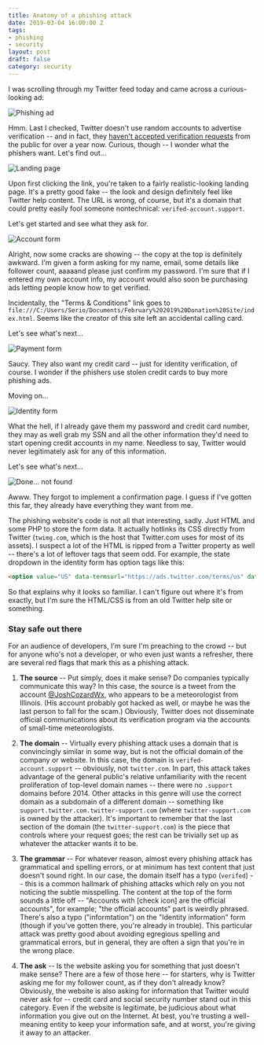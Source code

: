 ```yaml
---
title: Anatomy of a phishing attack
date: 2019-03-04 16:00:00 Z
tags:
- phishing
- security
layout: post
draft: false
category: security
---
```


I was scrolling through my Twitter feed today and came across a curious-looking ad:

![Phishing ad](./first_post.png)

Hmm. Last I checked, Twitter doesn't use random accounts to advertise verification -- and in fact, they [haven't accepted verification requests](https://twitter.com/verified/status/968243242184491008) from the public for over a year now. Curious, though -- I wonder what the phishers want. Let's find out...

![Landing page](./landing.png)

Upon first clicking the link, you're taken to a fairly realistic-looking landing page. It's a pretty good fake -- the look and design definitely feel like Twitter help content. The URL is wrong, of course, but it's a domain that could pretty easily fool someone nontechnical: `verifed-account.support`.

Let's get started and see what they ask for.

![Account form](./form.png)

Alright, now some cracks are showing -- the copy at the top is definitely awkward. I'm given a form asking for my name, email, some details like follower count, aaaaand please just confirm my password. I'm sure that if I entered my own account info, my account would also soon be purchasing ads letting people know how to get verified.

Incidentally, the "Terms & Conditions" link goes to `file:///C:/Users/Serio/Documents/February%202019%20Donation%20Site/index.html`. Seems like the creator of this site left an accidental calling card.

Let's see what's next...

![Payment form](./payment.png)

Saucy. They also want my credit card -- just for identity verification, of course. I wonder if the phishers use stolen credit cards to buy more phishing ads.

Moving on...

![Identity form](./identity.png)

What the hell, if I already gave them my password and credit card number, they may as well grab my SSN and all the other information they'd need to start opening credit accounts in my name. Needless to say, Twitter would never legitimately ask for any of this information.

Let's see what's next...

![Done... not found](./oops.png)

Awww. They forgot to implement a confirmation page. I guess if I've gotten this far, they already have everything they want from me.

The phishing website's code is not all that interesting, sadly. Just HTML and some PHP to store the form data. It actually hotlinks its CSS directly from Twitter (`twimg.com`, which is the host that Twitter.com uses for most of its assets). I suspect a lot of the HTML is ripped from a Twitter property as well -- there's a lot of leftover tags that seem odd. For example, the state dropdown in the identity form has option tags like this:

```html
<option value="US" data-termsurl="https://ads.twitter.com/terms/us" data-valid="true" data-vat="false">United States</option>
```

So that explains why it looks so familiar. I can't figure out where it's from exactly, but I'm sure the HTML/CSS is from an old Twitter help site or something.

### Stay safe out there

For an audience of developers, I'm sure I'm preaching to the crowd -- but for anyone who's not a developer, or who even just wants a refresher, there are several red flags that mark this as a phishing attack.

1. **The source** -- Put simply, does it make sense? Do companies typically communicate this way? In this case, the source is a tweet from the account [@JoshCozardWx](https://twitter.com/JoshCozartWx), who appears to be a meteorologist from Illinois. (His account probably got hacked as well, or maybe he was the last person to fall for the scam.) Obviously, Twitter does not disseminate official communications about its verification program via the accounts of small-time meteorologists.

2. **The domain** -- Virtually every phishing attack uses a domain that is convincingly similar in some way, but is not the official domain of the company or website. In this case, the domain is `verifed-account.support` -- obviously, not `twitter.com`. In part, this attack takes advantage of the general public's relative unfamiliarity with the recent proliferation of top-level domain names -- there were no `.support` domains before 2014. Other attacks in this genre will use the correct domain as a subdomain of a different domain -- something like `support.twitter.com.twitter-support.com` (where `twitter-support.com` is owned by the attacker). It's important to remember that the last section of the domain (the `twitter-support.com`) is the piece that controls where your request goes; the rest can be trivially set up as whatever the attacker wants it to be.

3. **The grammar** -- For whatever reason, almost every phishing attack has grammatical and spelling errors, or at minimum has text content that just doesn't sound right. In our case, the domain itself has a typo (`verifed`) -- this is a common hallmark of phishing attacks which rely on you not noticing the subtle misspelling. The content at the top of the form sounds a little off -- "Accounts with [check icon] are the official accounts", for example; "the official accounts" part is weirdly phrased. There's also a typo ("informtation") on the "Identity information" form (though if you've gotten there, you're already in trouble). This particular attack was pretty good about avoiding egregious spelling and grammatical errors, but in general, they are often a sign that you're in the wrong place.

4. **The ask** -- Is the website asking you for something that just doesn't make sense? There are a few of those here -- for starters, why is Twitter asking me for my follower count, as if they don't already know? Obviously, the website is also asking for information that Twitter would never ask for -- credit card and social security number stand out in this category. Even if the website is legitimate, be judicious about what information you give out on the Internet. At best, you're trusting a well-meaning entity to keep your information safe, and at worst, you're giving it away to an attacker.
